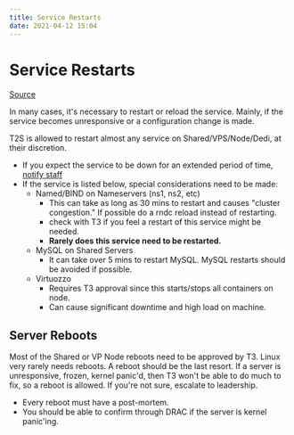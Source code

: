 ```yaml
---
title: Service Restarts
date: 2021-04-12 15:04
---
```


# Service Restarts
[Source](https://wiki.inmotionhosting.com/index.php?title=Service_Restarts)

In many cases, it's necessary to restart or reload the service. Mainly, if the
service becomes unresponsive or a configuration change is made.

T2S is allowed to restart almost any service on Shared/VPS/Node/Dedi, at their
discretion.

* If you expect the service to be down for an extended period of time, [notify staff](https://wiki.inmotionhosting.com/index.php?title=Staff_Notifications_-_Systems)
* If the service is listed below, special considerations need to be made:
	+ Named/BIND on Nameservers (ns1, ns2, etc)
		- This can take as long as 30 mins to restart and causes "cluster
			congestion." If possible do a rndc reload instead of restarting. 
		- check with T3 if you feel a restart of this service might be needed.
		- **Rarely does this service need to be restarted.**
	+ MySQL on Shared Servers
		- It can take over 5 mins to restart MySQL. MySQL restarts should be avoided
			if possible.
	+ Virtuozzo
		- Requires T3 approval since this starts/stops all containers on node. 
		- Can cause significant downtime and high load on machine. 

## Server Reboots

Most of the Shared or VP Node reboots need to be approved by T3. Linux very
rarely needs reboots. A reboot should be the last resort. If a server is
unresponsive, frozen, kernel panic'd, then T3 won't be able to do much to fix,
so a reboot is allowed. If you're not sure, escalate to leadership. 
* Every reboot must have a post-mortem. 
* You should be able to confirm through DRAC if the server is kernel panic'ing.
